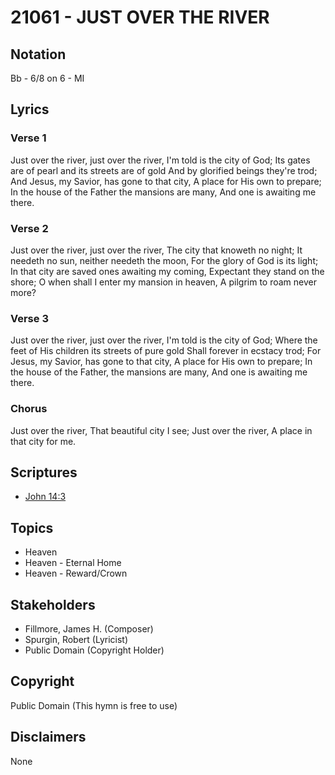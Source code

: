 # 21061 - JUST OVER THE RIVER

## Notation

Bb - 6/8 on 6 - MI

## Lyrics

### Verse 1

Just over the river, just over the river, I'm told is the city of God; Its gates are of pearl and its streets are of gold And by glorified beings they're trod; And Jesus, my Savior, has gone to that city, A place for His own to prepare; In the house of the Father the mansions are many, And one is awaiting me there.

### Verse 2

Just over the river, just over the river, The city that knoweth no night; It needeth no sun, neither needeth the moon, For the glory of God is its light; In that city are saved ones awaiting my coming, Expectant they stand on the shore; O when shall I enter my mansion in heaven, A pilgrim to roam never more?

### Verse 3

Just over the river, just over the river, I'm told is the city of God; Where the feet of His children its streets of pure gold Shall forever in ecstacy trod; For Jesus, my Savior, has gone to that city, A place for His own to prepare; In the house of the Father, the mansions are many, And one is awaiting me there.

### Chorus

Just over the river, That beautiful city I see; Just over the river, A place in that city for me. 


## Scriptures

- [John 14:3](https://www.biblegateway.com/passage/?search=John%2014%3A3)

## Topics

- Heaven
- Heaven - Eternal Home
- Heaven - Reward/Crown

## Stakeholders

- Fillmore, James H. (Composer)
- Spurgin, Robert (Lyricist)
- Public Domain (Copyright Holder)

## Copyright

Public Domain
(This hymn is free to use)

## Disclaimers

None


